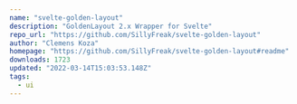 ```yaml
---
name: "svelte-golden-layout"
description: "GoldenLayout 2.x Wrapper for Svelte"
repo_url: "https://github.com/SillyFreak/svelte-golden-layout"
author: "Clemens Koza"
homepage: "https://github.com/SillyFreak/svelte-golden-layout#readme"
downloads: 1723
updated: "2022-03-14T15:03:53.148Z"
tags: 
  - ui
---
```

